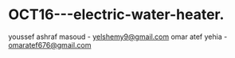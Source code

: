 # OCT16---electric-water-heater.
youssef ashraf masoud - yelshemy9@gmail.com
omar atef yehia - omaratef676@gmail.com
